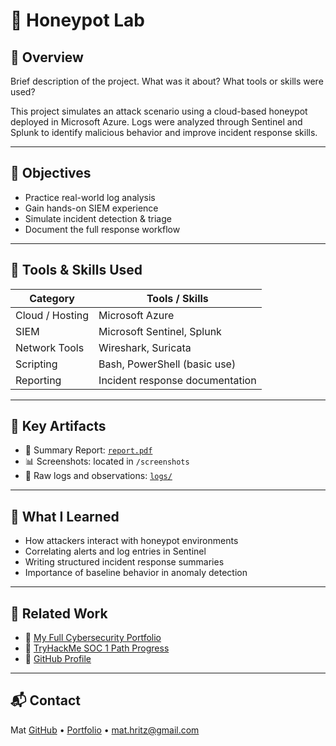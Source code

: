 # 🔐 Honeypot Lab

## 📄 Overview
Brief description of the project. What was it about? What tools or skills were used?

This project simulates an attack scenario using a cloud-based honeypot deployed in Microsoft Azure. Logs were analyzed through Sentinel and Splunk to identify malicious behavior and improve incident response skills.

---

## 🎯 Objectives

- Practice real-world log analysis
- Gain hands-on SIEM experience
- Simulate incident detection & triage
- Document the full response workflow

---

## 🧰 Tools & Skills Used

| Category          | Tools / Skills                          |
|-------------------|------------------------------------------|
| Cloud / Hosting   | Microsoft Azure                          |
| SIEM              | Microsoft Sentinel, Splunk              |
| Network Tools     | Wireshark, Suricata                      |
| Scripting         | Bash, PowerShell (basic use)             |
| Reporting         | Incident response documentation          |

---

## 📑 Key Artifacts

- 📄 Summary Report: [`report.pdf`](./report.pdf)  
- 📊 Screenshots: located in `/screenshots`  
- 📁 Raw logs and observations: [`logs/`](./logs)

---

## 📌 What I Learned

- How attackers interact with honeypot environments
- Correlating alerts and log entries in Sentinel
- Writing structured incident response summaries
- Importance of baseline behavior in anomaly detection

---

## 🔗 Related Work

- 📁 [My Full Cybersecurity Portfolio](http://bit.ly/mat-cyber-portfolio)
- 🧪 [TryHackMe SOC 1 Path Progress](#)
- 📌 [GitHub Profile](https://github.com/ZeroTrustAccess)

---

## 📬 Contact

Mat
[GitHub](https://github.com/ZeroTrustAccess) • [Portfolio](http://bit.ly/mat-cyber-portfolio) • mat.hritz@gmail.com
